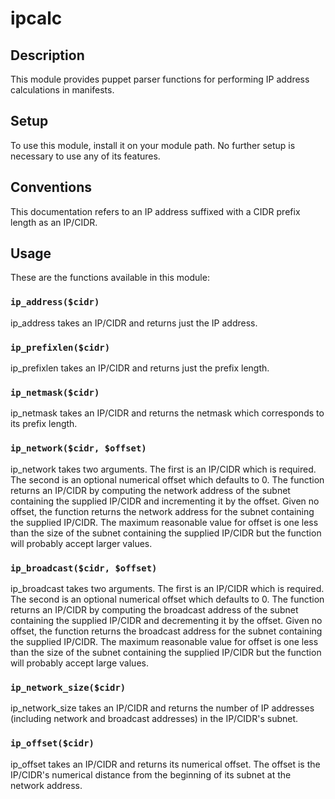 ipcalc
======

## Description
This module provides puppet parser functions for performing IP address calculations in manifests.

## Setup

To use this module, install it on your module path. No further setup is
necessary to use any of its features.

## Conventions

This documentation refers to an IP address suffixed with a CIDR prefix length as an IP/CIDR.

## Usage

These are the functions available in this module:

### ```ip_address($cidr)```

ip_address takes an IP/CIDR and returns just the IP address.

### ```ip_prefixlen($cidr)```

ip_prefixlen takes an IP/CIDR and returns just the prefix length.

### ```ip_netmask($cidr)```

ip_netmask takes an IP/CIDR and returns the netmask which corresponds to its
prefix length.

### ```ip_network($cidr, $offset)```

ip_network takes two arguments. The first is an IP/CIDR which is required. The
second is an optional numerical offset which defaults to 0. The function
returns an IP/CIDR by computing the network address of the subnet containing
the supplied IP/CIDR and incrementing it by the offset. Given no offset, the
function returns the network address for the subnet containing the supplied
IP/CIDR. The maximum reasonable value for offset is one less than the size of
the subnet containing the supplied IP/CIDR but the function will probably
accept larger values.

### ```ip_broadcast($cidr, $offset)```

ip_broadcast takes two arguments. The first is an IP/CIDR which is required.
The second is an optional numerical offset which defaults to 0. The function
returns an IP/CIDR by computing the broadcast address of the subnet containing
the supplied IP/CIDR and decrementing it by the offset. Given no offset, the
function returns the broadcast address for the subnet containing the supplied
IP/CIDR. The maximum reasonable value for offset is one less than the size of
the subnet containing the supplied IP/CIDR but the function will probably
accept large values.

### ```ip_network_size($cidr)```

ip_network_size takes an IP/CIDR and returns the number of IP addresses
(including network and broadcast addresses) in the IP/CIDR's subnet.

### ```ip_offset($cidr)```

ip_offset takes an IP/CIDR and returns its numerical offset. The offset is the IP/CIDR's numerical distance from the beginning of its subnet at the network address.
